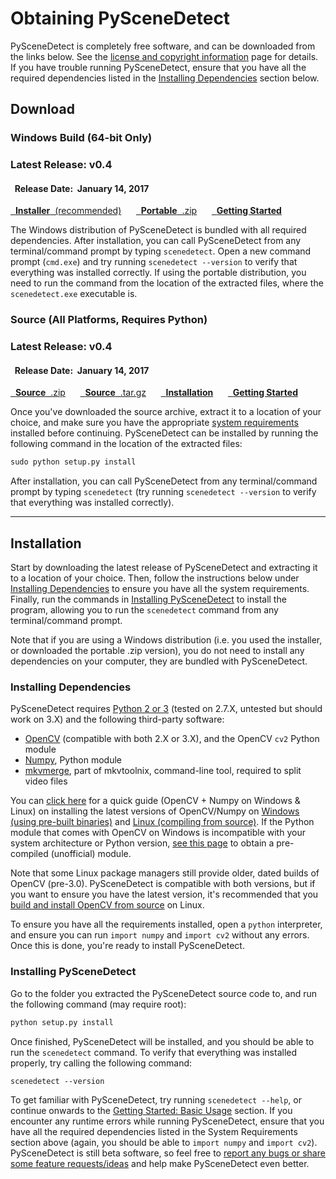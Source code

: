 
# Obtaining PySceneDetect

PySceneDetect is completely free software, and can be downloaded from the links below.  See the [license and copyright information](copyright.md) page for details.  If you have trouble running PySceneDetect, ensure that you have all the required dependencies listed in the [Installing Dependencies](#installing-dependencies) section below.


## Download

### Windows Build (64-bit Only) &nbsp; <span class="wy-text-neutral"><span class="fa fa-windows"></span></span>

<div class="important">
<h3 class="wy-text-neutral"><span class="fa fa-forward wy-text-info"></span> Latest Release: <b class="wy-text-neutral">v0.4</b></h3>
<h4 class="wy-text-neutral"><span class="fa fa-calendar wy-text-info"></span>&nbsp; Release Date:&nbsp; <b>January 14, 2017</b></h4>
<a href="https://github.com/Breakthrough/PySceneDetect/releases/download/v0.4/PySceneDetect-0.4-win64.msi" class="btn btn-success" style="margin-bottom:8px;" role="button"><span class="fa fa-download"></span>&nbsp; <b>Installer</b>&nbsp;&nbsp;(recommended)</a> &nbsp;&nbsp;&nbsp;&nbsp; <a href="https://github.com/Breakthrough/PySceneDetect/releases/download/v0.4/PySceneDetect-0.4-win64-portable.zip" class="btn btn-success" style="margin-bottom:8px;" role="button"><span class="fa fa-download"></span>&nbsp; <b>Portable</b>&nbsp;&nbsp;.zip</a> &nbsp;&nbsp;&nbsp;&nbsp; <a href="../examples/usage/" class="btn btn-danger" style="margin-bottom:8px;" role="button"><span class="fa fa-book"></span>&nbsp; <b>Getting Started</b></a>
</div>

The Windows distribution of PySceneDetect is bundled with all required dependencies.  After installation, you can call PySceneDetect from any terminal/command prompt by typing `scenedetect`.  Open a new command prompt (`cmd.exe`) and try running `scenedetect --version` to verify that everything was installed correctly.  If using the portable distribution, you need to run the command from the location of the extracted files, where the `scenedetect.exe` executable is.


### Source (All Platforms, Requires Python) &nbsp; <span class="wy-text-neutral"><span class="fa fa-windows"></span> &nbsp; <span class="fa fa-linux"></span> &nbsp; <span class="fa fa-apple"></span></span></h3>

<div class="important">
<h3 class="wy-text-neutral"><span class="fa fa-forward wy-text-info"></span> Latest Release: <b class="wy-text-neutral">v0.4</b></h3>
<h4 class="wy-text-neutral"><span class="fa fa-calendar wy-text-info"></span>&nbsp; Release Date:&nbsp; <b>January 14, 2017</b></h4>
<a href="https://github.com/Breakthrough/PySceneDetect/archive/v0.4.zip" class="btn btn-info" style="margin-bottom:8px;" role="button"><span class="fa fa-download"></span>&nbsp; <b>Source</b>&nbsp;&nbsp;.zip</a> &nbsp;&nbsp;&nbsp;&nbsp; <a href="https://github.com/Breakthrough/PySceneDetect/archive/v0.4.tar.gz" class="btn btn-info" style="margin-bottom:8px;" role="button"><span class="fa fa-download"></span>&nbsp; <b>Source</b>&nbsp;&nbsp;.tar.gz</a> &nbsp;&nbsp;&nbsp;&nbsp; <a href="#installation" class="btn btn-warning" style="margin-bottom:8px;" role="button"><span class="fa fa-gear"></span>&nbsp; <b>Installation</b></a> &nbsp;&nbsp;&nbsp;&nbsp; <a href="../examples/usage/" class="btn btn-danger" style="margin-bottom:8px;" role="button"><span class="fa fa-book"></span>&nbsp; <b>Getting Started</b></a>
</div>

Once you've downloaded the source archive, extract it to a location of your choice, and make sure you have the appropriate [system requirements](#installing-dependencies) installed before continuing.  PySceneDetect can be installed by running the following command in the location of the extracted files:

```md
sudo python setup.py install
```

After installation, you can call PySceneDetect from any terminal/command prompt by typing `scenedetect` (try running `scenedetect --version` to verify that everything was installed correctly).


------------------------------------------------


## Installation

Start by downloading the latest release of PySceneDetect and extracting it to a location of your choice.  Then, follow the instructions below under [Installing Dependencies](#installing-dependencies) to ensure you have all the system requirements.  Finally, run the commands in [Installing PySceneDetect](#installing-pyscenedetect) to install the program, allowing you to run the `scenedetect` command from any terminal/command prompt.

Note that if you are using a Windows distribution (i.e. you used the installer, or downloaded the portable .zip version), you do not need to install any dependencies on your computer, they are bundled with PySceneDetect.


### Installing Dependencies

PySceneDetect requires [Python 2 or 3](https://www.python.org/) (tested on 2.7.X, untested but should work on 3.X) and the following third-party software:

 - [OpenCV](http://opencv.org/) (compatible with both 2.X or 3.X), and the OpenCV `cv2` Python module
 - [Numpy](http://sourceforge.net/projects/numpy/), Python module
 - [mkvmerge](https://mkvtoolnix.download/), part of mkvtoolnix, command-line tool, required to split video files

You can [click here](http://breakthrough.github.io/Installing-OpenCV/) for a quick guide (OpenCV + Numpy on Windows & Linux) on installing the latest versions of OpenCV/Numpy on [Windows (using pre-built binaries)](http://breakthrough.github.io/Installing-OpenCV/#installing-on-windows-pre-built-binaries) and [Linux (compiling from source)](http://breakthrough.github.io/Installing-OpenCV/#installing-on-linux-compiling-from-source).  If the Python module that comes with OpenCV on Windows is incompatible with your system architecture or Python version, [see this page](http://www.lfd.uci.edu/~gohlke/pythonlibs/#opencv) to obtain a pre-compiled (unofficial) module.

Note that some Linux package managers still provide older, dated builds of OpenCV (pre-3.0).  PySceneDetect is compatible with both versions, but if you want to ensure you have the latest version, it's recommended that you [build and install OpenCV from source](http://breakthrough.github.io/Installing-OpenCV/#installing-on-linux-compiling-from-source) on Linux.
  
To ensure you have all the requirements installed, open a `python` interpreter, and ensure you can run `import numpy` and `import cv2` without any errors.  Once this is done, you're ready to install PySceneDetect.


### Installing PySceneDetect

Go to the folder you extracted the PySceneDetect source code to, and run the following command (may require root):

```md
python setup.py install
```

Once finished, PySceneDetect will be installed, and you should be able to run the `scenedetect` command.  To verify that everything was installed properly, try calling the following command:

```md
scenedetect --version
```

To get familiar with PySceneDetect, try running `scenedetect --help`, or continue onwards to the [Getting Started: Basic Usage](examples/usage.md) section.  If you encounter any runtime errors while running PySceneDetect, ensure that you have all the required dependencies listed in the System Requirements section above (again, you should be able to `import numpy` and `import cv2`).  PySceneDetect is still beta software, so feel free to [report any bugs or share some feature requests/ideas](contributing.md) and help make PySceneDetect even better.

